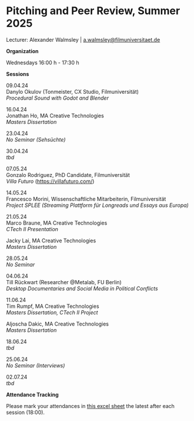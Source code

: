 # Pitching and Peer Review, Summer 2025

Lecturer: Alexander Walmsley | a.walmsley@filmuniversitaet.de  

**Organization**  

Wednesdays 16:00 h - 17:30 h  

**Sessions**  
  
09.04.24  
Danylo Okulov (Tonmeister, CX Studio, Filmuniversität)  
_Procedural Sound with Godot and Blender_  
  
16.04.24  
Jonathan Ho, MA Creative Technologies  
_Masters Dissertation_  
  
23.04.24  
_No Seminar (Sehsüchte)_  
  
30.04.24  
_tbd_  
  
07.05.24  
Gonzalo Rodriguez, PhD Candidate, Filmuniversität  
_Villa Futuro_  (https://villafuturo.com/)
  
14.05.24  
Francesco Morini, Wissenschaftliche Mitarbeiterin, Filmuniversität  
_Project SPLEE (Streaming Plattform für Longreads und Essays aus Europa)_  

21.05.24  
Marco Braune, MA Creative Technologies  
_CTech II Presentation_  
  
Jacky Lai, MA Creative Technologies  
_Masters Dissertation_  
  
28.05.24  
_No Seminar_  
  
04.06.24  
Till Rückwart (Researcher @Metalab, FU Berlin)  
_Desktop Documentaries and Social Media in Political Conflicts_  
  
11.06.24  
Tim Rumpf, MA Creative Technologies  
_Masters Dissertation, CTech II Project_  

Aljoscha Dakic, MA Creative Technologies  
_Masters Dissertation_  
  
18.06.24  
_tbd_  
  
25.06.24  
_No Seminar (Interviews)_  
  
02.07.24   
_tbd_  
  
**Attendance Tracking**  

Please mark your attendances in [this excel sheet](https://owncloud.gwdg.de/index.php/s/oSiOlycWlco4ZMj) the latest after each session (18:00).
